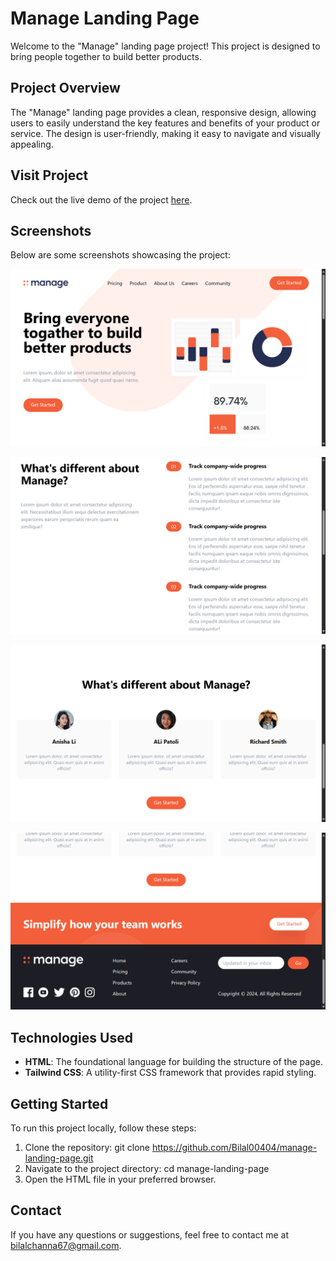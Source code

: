 # Manage Landing Page

Welcome to the "Manage" landing page project! This project is designed to bring people together to build better products.

## Project Overview

The "Manage" landing page provides a clean, responsive design, allowing users to easily understand the key features and benefits of your product or service. The design is user-friendly, making it easy to navigate and visually appealing.

## Visit Project

Check out the live demo of the project [here](https://manage-a-landing-page.netlify.app/).

## Screenshots

Below are some screenshots showcasing the project:

![Landing Page Main](./project_screenshots/1.png)

![Feature Section](./project_screenshots/2.png)

![Feature Section](./project_screenshots/3.png)

![Contact Section](./project_screenshots/4.png)


## Technologies Used

- **HTML**: The foundational language for building the structure of the page.
- **Tailwind CSS**: A utility-first CSS framework that provides rapid styling.


## Getting Started

To run this project locally, follow these steps:

1. Clone the repository: git clone https://github.com/Bilal00404/manage-landing-page.git
2. Navigate to the project directory: cd manage-landing-page
3. Open the HTML file in your preferred browser.

## Contact
If you have any questions or suggestions, feel free to contact me at bilalchanna67@gmail.com.
